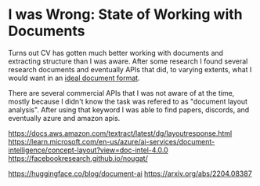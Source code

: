 # I was Wrong: State of Working with Documents

Turns out CV has gotten much better working with documents and extracting structure than
I was aware. After some research I found several research documents and eventually APIs
that did, to varying extents, what I would want in an [ideal document format]().

There are several commercial APIs that I was not aware of at the time, mostly
because I didn't know the task was refered to as "document layout analysis". After
using that keyword I was able to find papers, discords, and eventually azure and amazon
apis.


https://docs.aws.amazon.com/textract/latest/dg/layoutresponse.html
https://learn.microsoft.com/en-us/azure/ai-services/document-intelligence/concept-layout?view=doc-intel-4.0.0
https://facebookresearch.github.io/nougat/


https://huggingface.co/blog/document-ai
https://arxiv.org/abs/2204.08387